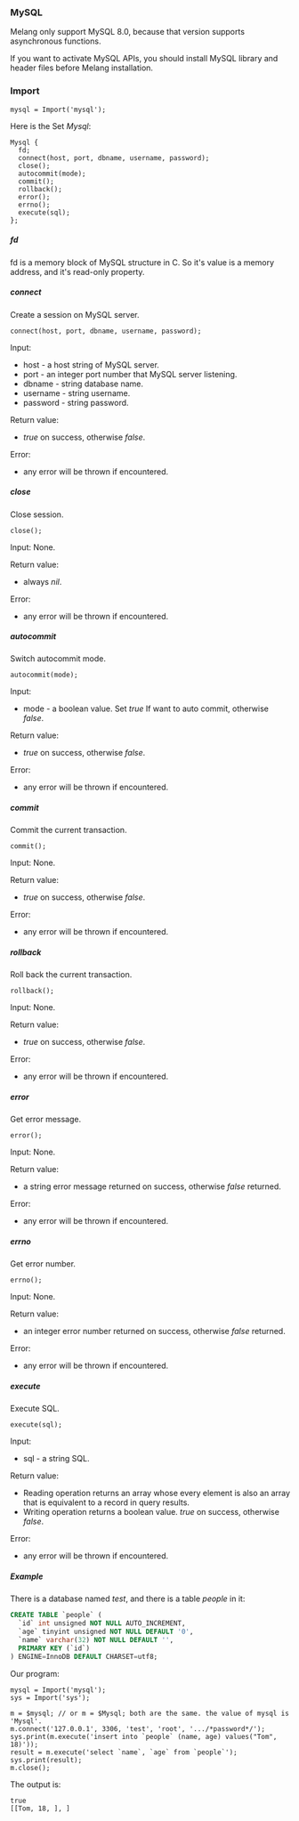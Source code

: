 ### MySQL

Melang only support MySQL 8.0, because that version supports asynchronous functions.

If you want to activate MySQL APIs, you should install MySQL library and header files before Melang installation.



### Import

```
mysql = Import('mysql');
```



Here is the Set *Mysql*:

```
Mysql {
  fd;
  connect(host, port, dbname, username, password);
  close();
  autocommit(mode);
  commit();
  rollback();
  error();
  errno();
  execute(sql);
};
```

##### fd

fd is a memory block of MySQL structure in C. So it's value is a memory address, and it's read-only property.



##### connect

Create a session on MySQL server.

```
connect(host, port, dbname, username, password);
```

Input:

- host - a host string of MySQL server.
- port - an integer port number that MySQL server listening.
- dbname - string database name.
- username - string username.
- password - string password.

Return value:

- *true* on success, otherwise *false*.

Error:

- any error will be thrown if encountered.



##### close

Close session.

```
close();
```

Input: None.

Return value:

- always *nil*.

Error:

- any error will be thrown if encountered.



##### autocommit

Switch autocommit mode.

```
autocommit(mode);
```

Input:

- mode - a boolean value. Set *true* If want to auto commit, otherwise *false*.

Return value:

- *true* on success, otherwise *false*.

Error:

- any error will be thrown if encountered.



##### commit

Commit the current transaction.

```
commit();
```

Input: None.

Return value:

- *true* on success, otherwise *false*.

Error:

- any error will be thrown if encountered.



##### rollback

Roll back the current transaction.

```
rollback();
```

Input: None.

Return value:

- *true* on success, otherwise *false*.

Error:

- any error will be thrown if encountered.



##### error

Get error message.

```
error();
```

Input: None.

Return value:

- a string error message returned on success, otherwise *false* returned.

Error:

- any error will be thrown if encountered.



##### errno

Get error number.

```
errno();
```

Input: None.

Return value:

- an integer error number returned on success, otherwise *false* returned.

Error:

- any error will be thrown if encountered.



##### execute

Execute SQL.

```
execute(sql);
```

Input:

- sql - a string SQL.

Return value:

- Reading operation returns an array whose every element is also an array that is equivalent to a record in query results.
- Writing operation returns a boolean value. *true* on success, otherwise *false*.

Error:

- any error will be thrown if encountered.



##### Example

There is a database named *test*, and there is a table *people* in it:

```sql
CREATE TABLE `people` (
  `id` int unsigned NOT NULL AUTO_INCREMENT,
  `age` tinyint unsigned NOT NULL DEFAULT '0',
  `name` varchar(32) NOT NULL DEFAULT '',
  PRIMARY KEY (`id`)
) ENGINE=InnoDB DEFAULT CHARSET=utf8;
```

Our program:

```
mysql = Import('mysql');
sys = Import('sys');

m = $mysql; // or m = $Mysql; both are the same. the value of mysql is 'Mysql'.
m.connect('127.0.0.1', 3306, 'test', 'root', '.../*password*/');
sys.print(m.execute('insert into `people` (name, age) values("Tom", 18)'));
result = m.execute('select `name`, `age` from `people`');
sys.print(result);
m.close();
```

The output is:

```
true
[[Tom, 18, ], ]
```

